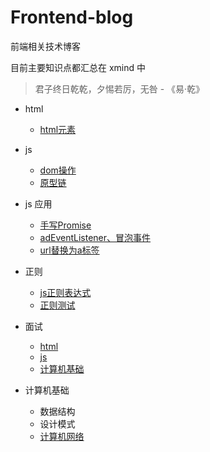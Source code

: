 # Frontend-blog

前端相关技术博客

目前主要知识点都汇总在 xmind 中

> 君子终日乾乾，夕惕若厉，无咎 - 《易·乾》

- html
    - [html元素](HTML\html元素.md)

- js
    - [dom操作](js\DOM操作.md)
    - [原型链](js\原型链.md)

- js 应用
    - [手写Promise](js\Promise\手写promise.js)
    - [adEventListener、冒泡事件](example\dom操作\addEventListener.html)
    - [url替换为a标签](example\url替换为a标签\urlToElementA.html)

- 正则
    - [js正则表达式](RegExp\readme.md)
    - [正则测试](RegExp\正则test.html)

- 面试
    - [html](面试题\html.md)
    - [js](面试题\js.md)
    - [计算机基础](面试题\计算机基础.md)

- 计算机基础
    - 数据结构
    - 设计模式
    - [计算机网络](计算机基础\计算机网络.md)

